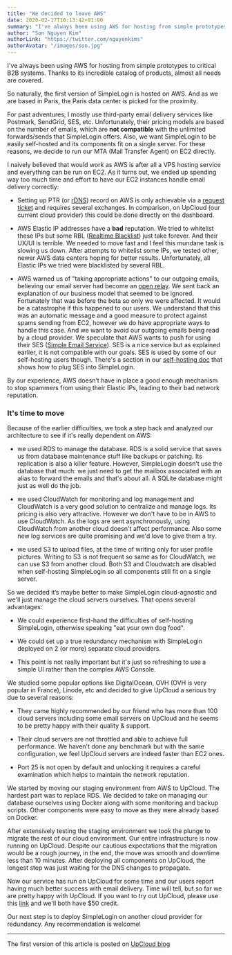 ```yaml
---
title: "We decided to leave AWS"
date: 2020-02-17T10:13:42+01:00
summary: "I've always been using AWS for hosting from simple prototypes to critical B2B systems. Thanks to its incredible catalog of products, almost all needs are covered..."
author: "Son Nguyen Kim"
authorLink: "https://twitter.com/nguyenkims"
authorAvatar: "/images/son.jpg"
---
```


I've always been using AWS for hosting from simple prototypes to critical B2B systems. Thanks to its incredible catalog of products, almost all needs are covered.

So naturally, the first version of SimpleLogin is hosted on AWS. And as we are based in Paris, the Paris data center is picked for the proximity.

For past adventures, I mostly use third-party email delivery services like Postmark, SendGrid, SES, etc. Unfortunately, their pricing models are based on the number of emails, which are **not compatible** with the unlimited forwards/sends that SimpleLogin offers. Also, we want SimpleLogin to be easily self-hosted and its components fit on a single server. For these reasons, we decide to run our MTA (Mail Transfer Agent) on EC2 directly.

I naively believed that would work as AWS is after all a VPS hosting service and everything can be run on EC2.  As it turns out, we ended up spending way too much time and effort to have our EC2 instances handle email delivery correctly:

- Setting up PTR (or [rDNS](https://en.wikipedia.org/wiki/Reverse_DNS_lookup)) record on AWS is only achievable via a [request ticket](https://aws.amazon.com/blogs/aws/reverse-dns-for-ec2s-elastic-ip-addresses/) and requires several exchanges. In comparison, on UpCloud (our current cloud provider) this could be done directly on the dashboard.

- AWS Elastic IP addresses have a **bad** reputation. We tried to whitelist these IPs but some RBL ([Realtime Blacklist](https://en.wikipedia.org/wiki/Domain_Name_System-based_Blackhole_List)) just take forever. And their UX/UI is terrible. We needed to move fast and I feel this mundane task is slowing us down. After attempts to whitelist some IPs, we tested other, newer AWS data centers hoping for better results. Unfortunately, all Elastic IPs we tried were blacklisted by several RBL.

- AWS warned us of "taking appropriate actions" to our outgoing emails, believing our email server had become an [open relay](https://en.wikipedia.org/wiki/Open_mail_relay). We sent back an explanation of our business model that seemed to be ignored. Fortunately that was before the beta so only we were affected. It would be a catastrophe if this happened to our users. We understand that this was an automatic message and a good measure to protect against spams sending from EC2, however we do have appropriate ways to handle this case. And we want to avoid our outgoing emails being read by a cloud provider. We speculate that AWS wants to push for using their SES ([Simple Email Service](https://aws.amazon.com/ses/)). SES is a nice service but as explained earlier, it is not compatible with our goals. SES is used by some of our self-hosting users though. There's a section in our [self-hosting doc](https://github.com/simple-login/app/blob/master/docs/ses.md) that shows how to plug SES into SimpleLogin.

By our experience, AWS doesn’t have in place a good enough mechanism to stop spammers from using their Elastic IPs, leading to their bad network reputation.

### It's time to move

Because of the earlier difficulties, we took a step back and analyzed our architecture to see if it's really dependent on AWS:

- we used RDS to manage the database. RDS is a solid service that saves us from database maintenance stuff like backups or patching. Its replication is also a killer feature. However, SimpleLogin doesn't use the database that much: we just need to get the mailbox associated with an alias to forward the emails and that's about all. A SQLite database might just as well do the job.

- we used CloudWatch for monitoring and log management and CloudWatch is a very good solution to centralize and manage logs. Its pricing is also very attractive. However we don't have to be in AWS to use CloudWatch. As the logs are sent asynchronously, using CloudWatch from another cloud doesn't affect performance. Also some new log services are  quite promising and we'd love to give them a try.

- we used S3 to upload files, at the time of writing only for user profile pictures. Writing to S3 is not frequent so same as for CloudWatch, we can use S3 from another cloud. Both S3 and Cloudwatch are disabled when self-hosting SimpleLogin so all components still fit on a single server.

So we decided it’s maybe better to make SimpleLogin cloud-agnostic and we'll just manage the cloud servers ourselves. That opens several advantages:

- We could experience first-hand the difficulties of self-hosting SimpleLogin, otherwise speaking "eat your own dog food".

- We could set up a true redundancy mechanism with SimpleLogin deployed on 2 (or more) separate cloud providers.
- This point is not really important but it's just so refreshing to use a simple UI rather than the complex AWS Console.

We studied some popular options like DigitalOcean, OVH (OVH is very popular in France), Linode, etc and decided to give UpCloud a serious try due to several reasons:

- They came highly recommended by our friend who has more than 100 cloud servers including some email servers on UpCloud and he seems to be pretty happy with their quality & support.

- Their cloud servers are not throttled and able to achieve full performance. We haven't done any benchmark but with the same configuration, we feel UpCloud servers are indeed faster than EC2 ones.

- Port 25 is not open by default and unlocking it requires a careful examination which helps to maintain the network reputation.

We started by moving our staging environment from AWS to UpCloud. The hardest part was to replace RDS. We decided to take on managing our database ourselves using Docker along with some monitoring and backup scripts. Other components were easy to move as they were already based on Docker.

After extensively testing the staging environment we took the plunge to migrate the rest of our cloud environment. Our entire infrastructure is now running on UpCloud. Despite our cautious expectations that the migration would be a rough journey, in the end, the move was smooth and downtime less than 10 minutes. After deploying all components on UpCloud, the longest step was just waiting for the DNS changes to propagate.

Now our service has run on UpCloud for some time and our users report having much better success with email delivery. Time will tell, but so far we are pretty happy with UpCloud. If you want to try out UpCloud, please use this <a href="https://www.upcloud.com/register/?promo=simplelogin&utm_source=simplelogin.io&utm_medium=banner&utm_campaign=Simplelogin_logo">link</a> and we'll both have $50 credit.

Our next step is to deploy SimpleLogin on another cloud provider for redundancy. Any recommendation is welcome!

---
The first version of this article is posted on [UpCloud blog](https://upcloud.com/community/stories/importance-network-reputation-email-delivery/)

